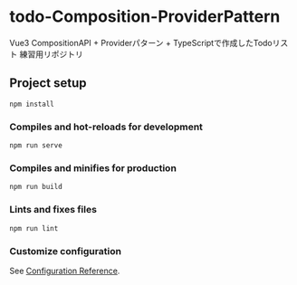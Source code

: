 # todo-Composition-ProviderPattern
Vue3 CompositionAPI + Providerパターン + TypeScriptで作成したTodoリスト
練習用リポジトリ

## Project setup
```
npm install
```

### Compiles and hot-reloads for development
```
npm run serve
```

### Compiles and minifies for production
```
npm run build
```

### Lints and fixes files
```
npm run lint
```

### Customize configuration
See [Configuration Reference](https://cli.vuejs.org/config/).
